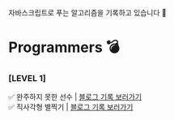 자바스크립트로 푸는 알고리즘을 기록하고 있습니다 🌸

# Programmers 💣
### [LEVEL 1]
✅ 완주하지 못한 선수 |  [블로그 기록 보러가기](https://velog.io/@arendelle/%EC%95%8C%EA%B3%A0%EB%A6%AC%EC%A6%98-%EB%AC%B8%EC%A0%9C%ED%92%80%EA%B8%B0-01.%EC%99%84%EC%A3%BC%ED%95%98%EC%A7%80-%EB%AA%BB%ED%95%9C-%EC%84%A0%EC%88%98) <br>
✅ 직사각형 별찍기 | [블로그 기록 보러가기](https://velog.io/@arendelle/%EC%95%8C%EA%B3%A0%EB%A6%AC%EC%A6%98-%EB%AC%B8%EC%A0%9C%ED%92%80%EA%B8%B02.-%EC%A7%81%EC%82%AC%EA%B0%81%ED%98%95-%EB%B3%84%EC%B0%8D%EA%B8%B0)

  

